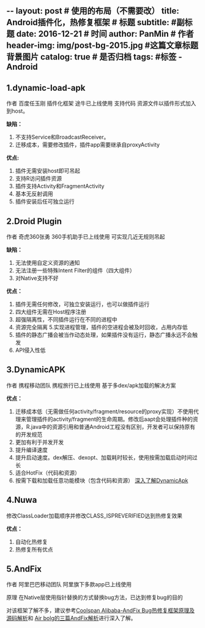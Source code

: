 --
layout:     post                            # 使用的布局（不需要改）
title:      Android插件化，热修复框架             # 标题
subtitle:      #副标题
date:       2016-12-21                      # 时间
author:     PanMin                              # 作者
header-img: img/post-bg-2015.jpg            #这篇文章标题背景图片
catalog: true                               # 是否归档
tags:                                       #标签
    - Android 
---



## 1.dynamic-load-apk
作者 百度任玉刚 插件化框架 途牛已上线使用
支持代码 资源文件以插件形式加入到host。

**缺陷：**
1. 不支持Service和BroadcastReceiver。
2. 迁移成本，需要修改插件，插件app需要继承自proxyActivity


**优点:**
1. 插件无需安装host即可吊起
2. 支持R访问插件资源
3. 插件支持Activity和FragmentActivity
4. 基本无反射调用
5. 插件安装后任可独立运行


## 2.Droid Plugin
作者 奇虎360张勇 360手机助手已上线使用
可实现几近无规则吊起

**缺陷：**
1. 无法使用自定义资源的通知
2. 无法注册一些特殊Intent Filter的组件（四大组件）
3. 对Native支持不好


**优点：**
1. 插件无需任何修改，可独立安装运行，也可以做插件运行
2. 四大组件无需在Host程序注册
3. 超强隔离性，不同插件运行在不同的进程中
4. 资源完全隔离 5.实现进程管理，插件的空进程会被及时回收，占用内存低
5. 插件的静态广播会被当作动态处理，如果插件没有运行，静态广播永远不会触发
6. API侵入性低



## 3.DynamicAPK
作者 携程移动团队 携程旅行已上线使用
基于多dex/apk加载的解决方案

**优点：**
1. 迁移成本低（无需做任何activity/fragment/resource的proxy实现）不使用代理来管理插件的activity/fragment的生命周期。修改后aapt会处理插件种的资源，R.java中的资源引用和普通Android工程没有区别，开发者可以保持原有的开发规范
2. 更加有利于并发开发
3. 提升编译速度
4. 提升启动速度。dex解压、dexopt、加载耗时较长，使用按需加载启动时间过长
5. 适合HotFix（代码和资源）
6. 按需下载和加载任意功能模块（包含代码和资源）
	[深入了解DynamicApk](http://www.infoq.com/cn/articles/ctrip-android-dynamic-loading)


## 4.Nuwa
修改ClassLoader加载顺序并修改CLASS_ISPREVERIFIED达到热修复效果

**优点：**
1. 自动化热修复
2. 热修复所有优点


## 5.AndFix
作者 阿里巴巴移动团队 阿里旗下多款app已上线使用

原理 在Native层使用指针替换的方式替换bug方法，已达到修复bug的目的

对该框架了解不多，建议参考[Coolspan Alibaba-AndFix Bug热修复框架原理及源码解析](http://blog.csdn.net/qxs965266509/article/details/49816007)和 [Air bolg的三篇AndFix解析](http://yunair.github.io/blog/)进行深入了解。
